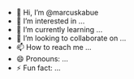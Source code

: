 - 👋 Hi, I’m @marcuskabue
- 👀 I’m interested in ...
- 🌱 I’m currently learning ...
- 💞️ I’m looking to collaborate on ...
- 📫 How to reach me ...
- 😄 Pronouns: ...
- ⚡ Fun fact: ...

<!---
marcuskabue/marcuskabue is a ✨ special ✨ repository because its `README.md` (this file) appears on your GitHub profile.
You can click the Preview link to take a look at your changes.
--->
